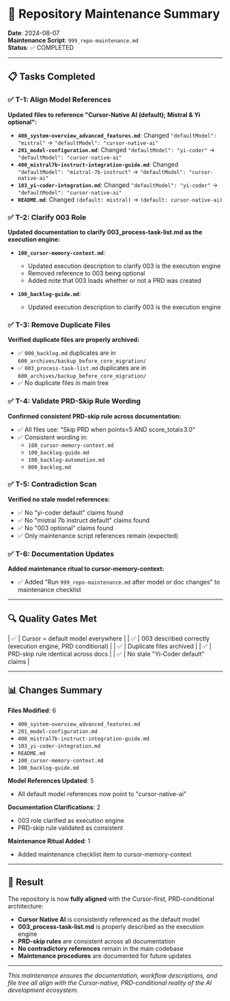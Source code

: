 <!-- CONTEXT_REFERENCE: 400_context-priority-guide.md -->
<!-- MODULE_REFERENCE: 400_migration-upgrade-guide.md -->
<!-- MODULE_REFERENCE: 400_testing-strategy-guide.md -->
<!-- MODULE_REFERENCE: docs/100_ai-development-ecosystem.md -->

# 🔧 Repository Maintenance Summary

**Date**: 2024-08-07  
**Maintenance Script**: `999_repo-maintenance.md`  
**Status**: ✅ COMPLETED

---

## 📋 Tasks Completed

### ✅ T-1: Align Model References
**Updated files to reference "Cursor-Native AI (default); Mistral & Yi optional":**

- **`400_system-overview_advanced_features.md`**: Changed `"defaultModel": "mistral"` → `"defaultModel": "cursor-native-ai"`
- **`201_model-configuration.md`**: Changed `"defaultModel": "yi-coder"` → `"defaultModel": "cursor-native-ai"`
- **`400_mistral7b-instruct-integration-guide.md`**: Changed `"defaultModel": "mistral-7b-instruct"` → `"defaultModel": "cursor-native-ai"`
- **`103_yi-coder-integration.md`**: Changed `"defaultModel": "yi-coder"` → `"defaultModel": "cursor-native-ai"`
- **`README.md`**: Changed `(default: mistral)` → `(default: cursor-native-ai)`

### ✅ T-2: Clarify 003 Role
**Updated documentation to clarify 003_process-task-list.md as the execution engine:**

- **`100_cursor-memory-context.md`**: 
  - Updated execution description to clarify 003 is the execution engine
  - Removed reference to 003 being optional
  - Added note that 003 loads whether or not a PRD was created

- **`100_backlog-guide.md`**: 
  - Updated execution description to clarify 003 is the execution engine

### ✅ T-3: Remove Duplicate Files
**Verified duplicate files are properly archived:**
- ✅ `000_backlog.md` duplicates are in `600_archives/backup_before_core_migration/`
- ✅ `003_process-task-list.md` duplicates are in `600_archives/backup_before_core_migration/`
- ✅ No duplicate files in main tree

### ✅ T-4: Validate PRD-Skip Rule Wording
**Confirmed consistent PRD-skip rule across documentation:**
- ✅ All files use: "Skip PRD when points<5 AND score_total≥3.0"
- ✅ Consistent wording in:
  - `100_cursor-memory-context.md`
  - `100_backlog-guide.md`
  - `100_backlog-automation.md`
  - `000_backlog.md`

### ✅ T-5: Contradiction Scan
**Verified no stale model references:**
- ✅ No "yi-coder default" claims found
- ✅ No "mistral 7b instruct default" claims found
- ✅ No "003 optional" claims found
- ✅ Only maintenance script references remain (expected)

### ✅ T-6: Documentation Updates
**Added maintenance ritual to cursor-memory-context:**
- ✅ Added "Run `999_repo-maintenance.md` after model or doc changes" to maintenance checklist

---

## 🔍 Quality Gates Met

| ✅ | Cursor = default model everywhere |
| ✅ | 003 described correctly (execution engine, PRD conditional) |
| ✅ | Duplicate files archived |
| ✅ | PRD-skip rule identical across docs |
| ✅ | No stale "Yi-Coder default" claims |

---

## 📊 Changes Summary

**Files Modified**: 6
- `400_system-overview_advanced_features.md`
- `201_model-configuration.md`
- `400_mistral7b-instruct-integration-guide.md`
- `103_yi-coder-integration.md`
- `README.md`
- `100_cursor-memory-context.md`
- `100_backlog-guide.md`

**Model References Updated**: 5
- All default model references now point to "cursor-native-ai"

**Documentation Clarifications**: 2
- 003 role clarified as execution engine
- PRD-skip rule validated as consistent

**Maintenance Ritual Added**: 1
- Added maintenance checklist item to cursor-memory-context

---

## 🎯 Result

The repository is now **fully aligned** with the Cursor-first, PRD-conditional architecture:

- **Cursor Native AI** is consistently referenced as the default model
- **003_process-task-list.md** is properly described as the execution engine
- **PRD-skip rules** are consistent across all documentation
- **No contradictory references** remain in the main codebase
- **Maintenance procedures** are documented for future updates

---

*This maintenance ensures the documentation, workflow descriptions, and file tree all align with the Cursor-native, PRD-conditional reality of the AI development ecosystem.*

